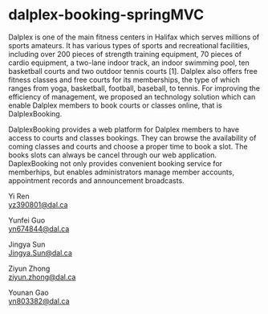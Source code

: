 # dalplex-booking-springMVC
Dalplex is one of the main fitness centers in Halifax which serves millions of sports amateurs. It has various types of sports and recreational facilities, including over 200 pieces of strength training equipment, 70 pieces of cardio equipment, a two-lane indoor track, an indoor swimming pool, ten basketball courts and two outdoor tennis courts [1]. Dalplex also offers free fitness classes and free courts for its memberships, the type of which ranges from yoga, basketball, football, baseball, to tennis. For improving the efficiency of management, we proposed an technology solution which can enable Dalplex members to book courts or classes online, that is DalplexBooking.  

DalplexBooking provides a web platform for Dalplex members to have access to courts and classes bookings. They can browse the availability of coming classes and courts and choose a proper time to book a slot. The books slots can always be cancel through our web application. DaplexBooking not only provides convenient booking service for memberhips, but enables administrators manage member accounts, appointment records and announcement broadcasts. 


Yi Ren  
yz390801@dal.ca 


Yunfei Guo  
yn674844@dal.ca  


Jingya Sun  
Jingya.Sun@dal.ca 


Ziyun Zhong   
ziyun.zhong@dal.ca 

  

Younan Gao  
yn803382@dal.ca 

 
